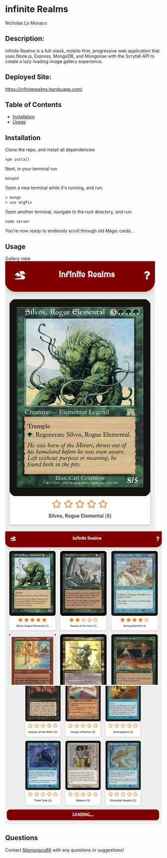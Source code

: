 # infinite Realms
Nicholas La Monaco

## Description:

infinite Realms is a full-stack, mobile-first, progressive web application that uses Node.js, Express, MongoDB, and Mongoose with the Scryfall API to 
create a lazy-loading image gallery experience. 

## Deployed Site:
https://infiniterealms.herokuapp.com/

## Table of Contents

* [Installation](#installation)
* [Usage](#usage)

## Installation

Clone the repo, and install all dependencies 
```
npm install 
```
Next, in your terminal run 
```
mongod
```
Open a new terminal while it's running, and run:
```
> mongo
> use mtgPix
```
Open another terminal, navigate to the root directory, and run:
```
node server
```
You're now ready to endlessly scroll through old Magic cards...

## Usage
Gallery view
![infinite Realms](./public/assets/screenshot2.png)  
![infinite Realms](./public/assets/screenshot3.png)  
![infinite Realms](./public/assets/screenshot4.png)  

## Questions

Contact [Nlamonaco86](mailto:nlamonaco86@gmail.com) with any questions or suggestions!
